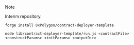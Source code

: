 > [!NOTE]
> Interim repository.

```
forge install 0xPolygon/contract-deployer-template
```

```
node lib/contract-deployer-template/run.js <contractFile> <constructParams> <initParams> <outputDir>
```
